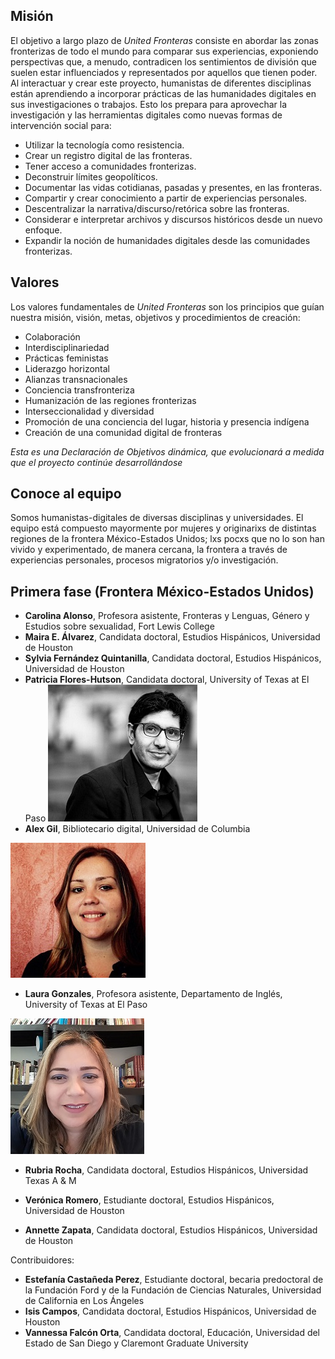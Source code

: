 ## Misión

El objetivo a largo plazo de *United Fronteras* consiste en abordar las zonas fronterizas de todo el
mundo para comparar sus experiencias, exponiendo perspectivas que, a menudo, contradicen los
sentimientos de división que suelen estar influenciados y representados por aquellos que tienen poder.
Al interactuar y crear este proyecto, humanistas de diferentes disciplinas están aprendiendo a
incorporar prácticas de las humanidades digitales en sus investigaciones o trabajos. Esto los prepara
para aprovechar la investigación y las herramientas digitales como nuevas formas de intervención social
para:

- Utilizar la tecnología como resistencia.
- Crear un registro digital de las fronteras.
- Tener acceso a comunidades fronterizas.
- Deconstruir límites geopolíticos.
- Documentar las vidas cotidianas, pasadas y presentes, en las fronteras.
- Compartir y crear conocimiento a partir de experiencias personales.
- Descentralizar la narrativa/discurso/retórica sobre las fronteras.
- Considerar e interpretar archivos y discursos históricos desde un nuevo enfoque.
- Expandir la noción de humanidades digitales desde las comunidades fronterizas.

## Valores

Los valores fundamentales de *United Fronteras* son los principios que guían nuestra misión, visión,
metas, objetivos y procedimientos de creación:

- Colaboración
- Interdisciplinariedad
- Prácticas feministas
- Liderazgo horizontal
- Alianzas transnacionales
- Conciencia transfronteriza
- Humanización de las regiones fronterizas
- Interseccionalidad y diversidad
- Promoción de una conciencia del lugar, historia y presencia indígena
- Creación de una comunidad digital de fronteras

*Esta es una Declaración de Objetivos dinámica, que evolucionará a medida que el proyecto continúe
desarrollándose*

## Conoce al equipo

Somos humanistas-digitales de diversas disciplinas y universidades. El equipo está compuesto mayormente
por mujeres y originarixs de distintas regiones de la frontera México-Estados Unidos; lxs pocxs que no
lo son han vivido y experimentado, de manera cercana, la frontera a través de experiencias personales,
procesos migratorios y/o investigación.

## Primera fase (Frontera México-Estados Unidos)

- **Carolina Alonso**, Profesora asistente, Fronteras y Lenguas, Género y Estudios sobre sexualidad, Fort
Lewis College
- **Maira E. Álvarez**, Candidata doctoral, Estudios Hispánicos, Universidad de Houston
- **Sylvia Fernández Quintanilla**, Candidata doctoral, Estudios Hispánicos, Universidad de Houston
- **Patricia Flores-Hutson**, Candidata doctoral, University of Texas at El Paso
![Alex Gil](/images/alexpic.jpg "Alex Gil")
- **Alex Gil**, Bibliotecario digital, Universidad de Columbia

![Laura Gonzalez](/images/laurapic.jpg "Laura Gonzalez")
- **Laura Gonzales**, Profesora asistente, Departamento de Inglés, University of Texas at El Paso

![Rubria Rocha](/images/rubriapic.jpg "Rubria Rocha")
- **Rubria Rocha**, Candidata doctoral, Estudios Hispánicos, Universidad Texas A & M

- **Verónica Romero**, Estudiante doctoral, Estudios Hispánicos, Universidad de Houston
- **Annette Zapata**, Candidata doctoral, Estudios Hispánicos, Universidad de Houston

Contribuidores:

- **Estefanía Castañeda Perez**, Estudiante doctoral, becaria predoctoral de la Fundación Ford y de la
Fundación de Ciencias Naturales, Universidad de California en Los Ángeles
- **Isis Campos**, Candidata doctoral, Estudios Hispánicos, Universidad de Houston
- **Vannessa Falcón Orta**, Candidata doctoral, Educación, Universidad del Estado de San Diego y
Claremont Graduate University  
